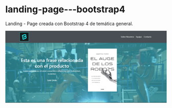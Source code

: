 # landing-page---bootstrap4
Landing - Page creada con Bootstrap 4 de temática general.


![](screenshot.png)
